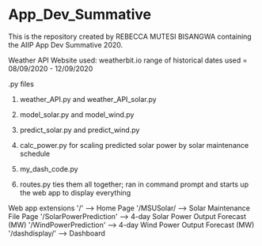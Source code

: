 # App_Dev_Summative

This is the repository created by REBECCA MUTESI BISANGWA containing the AIIP App Dev Summative 2020. 

Weather API
Website used: weatherbit.io
range of historical dates used = 08/09/2020 - 12/09/2020

.py files
1. weather_API.py and weather_API_solar.py        
2. model_solar.py and model_wind.py
3. predict_solar.py and predict_wind.py
4. calc_power.py for scaling predicted solar power by solar maintenance schedule
5. my_dash_code.py 

6. routes.py ties them all together; ran in command prompt and starts up the web app to display everything

Web app extensions
'/' --> Home Page
'/MSUSolar/ --> Solar Maintenance File Page
'/SolarPowerPrediction' --> 4-day Solar Power Output Forecast (MW)
'/WindPowerPrediction' --> 4-day Wind Power Output Forecast (MW)
'/dashdisplay/' --> Dashboard